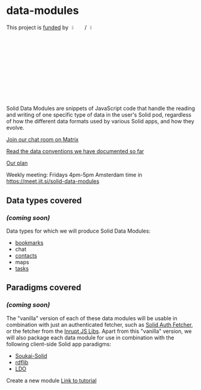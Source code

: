 # data-modules
This project is [funded](https://nlnet.nl/project/SolidDataModules/) by <img src="https://nlnet.nl/logo/banner.svg" style="width: 5%; margin: 0 1% 0 1%;">
/ <img src="https://nlnet.nl/image/logos/NGI0Entrust_tag.svg" style="width: 5%; margin: 0 1% 0 1%;">

Solid Data Modules are snippets of JavaScript code that handle the reading and writing of one specific
type of data in the user's Solid pod, regardless of how the different data formats used by various Solid apps,
and how they evolve.

[Join our chat room on Matrix](https://app.gitter.im/index.html#/room/#solid-data-modules:gitter.im)

[Read the data conventions we have documented so far](https://pdsinterop.org/conventions/overview/)

[Our plan](https://hackmd.io/@michielbdejong/HyIMjmoxn)

Weekly meeting: Fridays 4pm-5pm Amsterdam time in https://meet.jit.si/solid-data-modules

## Data types covered
### _(coming soon)_
Data types for which we will produce Solid Data Modules:
* [bookmarks](./bookmarks)
* chat
* [contacts](./contacts)
* maps
* [tasks](./tasks)

## Paradigms covered
### _(coming soon)_
The "vanilla" version of each of these data modules will be usable in combination with just an
authenticated fetcher, such as [Solid Auth Fetcher](https://github.com/solid-contrib/solid-auth-fetcher),
or the fetcher from the [Inrupt JS Libs](https://docs.inrupt.com/developer-tools/javascript/client-libraries/authentication/).
Apart from this "vanilla" version, we will also package each data module for use in combination with the following client-side Solid app paradigms:
* [Soukai-Solid](https://github.com/NoelDeMartin/soukai-solid)
* [rdflib](https://github.com/linkeddata/rdflib.js)
* [LDO](https://github.com/o-development/ldo)

Create a new module [Link to tutorial](./new-module.md)
